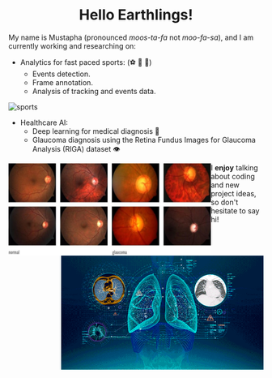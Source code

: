 <h1 align = "center">Hello Earthlings!</h1>

My name is Mustapha (pronounced *moos-ta-fa* not *moo-fa-sa*), and I am currently working and researching on:

- Analytics for fast paced sports: (:soccer: :basketball: :ice_hockey:)
  - Events detection.
  - Frame annotation.
  - Analysis of tracking and events data.
<img width = "500" src = "soccer.gif" alt = "sports"/>
  
- Healthcare AI: 
  - Deep learning for medical diagnosis :hospital:
  - Glaucoma diagnosis using the Retina Fundus Images for Glaucoma Analysis (RIGA) dataset :eye:

<img align = "left" width = "400" src = "normalVsGlaucomatous.png" alt = "glaucoma"/>
<img align = "right" width = "400" src = "lungs.gif" alt = "diagnosis"/>



I **enjoy** talking about coding and new project ideas, so don't hesitate to say hi!



